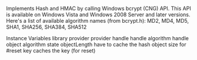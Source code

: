 Implements Hash and HMAC by calling Windows bcrypt (CNG) API. This API is available on Windows Vista and Windows 2008 Server and later versions. Here's a list of available algorithm names (from bcrypt.h): MD2, MD4, MD5, SHA1, SHA256, SHA384, SHA512

Instance Variables
	library	<BCrypt> 
	provider	<CPointer> provider handle
	handle	<CPointer> algorithm handle
	object	<CPointer> algorithm state
	objectLength	<SmallInteger> have to cache the hash object size for #reset
	key	<ByteArray> caches the key (for reset)

